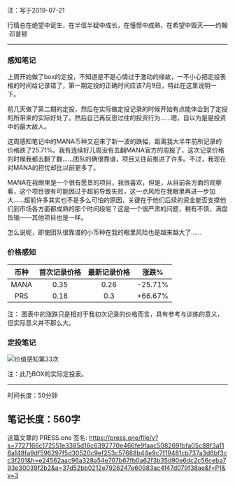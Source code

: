 注：写于2019-07-21

行情总在绝望中诞生，在半信半疑中成长，在憧憬中成熟，在希望中毁灭——约翰·邓普顿

------

### 感知笔记

上周开始做了box的定投，不知道是不是心情过于激动的缘故，一不小心把定投表格的时间给记录错了，第一期定投的正确时间应该7月9日，特此在这里说明一下。

前几天做了第二期的定投，然后在实际做定投记录的时候开始有点能体会到了定投的所带来的实际好处了。然后自己再反思过往的投资行为……嗯，自以为是是投资中的最大敌人。

这周感知笔记中的MANA币种又迎来了新一波的跌幅，距离我大半年前所记录的价格跌了25.71%。我有连续好几周没有去翻MANA官方的周报了，这次记录价格的时候我都去翻了翻……团队的确很靠谱，项目又往前推进了许多。不过，我现在对MANA的担忧却比以前更多了。

MANA在我眼里是一个很有愿景的项目，我很喜欢，但是，从目前各方面的观察看，这个项目很有可能因过于超前导致失败，这一点风险在我眼里再进一步加大……超前许多其实也不是多么可怕的原因，关键在于他们后续的资金能否支撑他们到市场各方面都成熟的那个时间段呢？这是一个很严肃的问题，稍有不慎，满盘皆输——其他项目也是一样。

怎么说呢，即使团队很靠谱的小币种在我的眼里风险也是越来越大了……

### 价格感知

| 币种 | 首次记录价格 | 最新记录价格 |  涨跌%  |
| :--: | :----------: | :----------: | :-----: |
| MANA |     0.35     |     0.26  |  -25.71%  |
| PRS  |     0.18     |     0.3  | +66.67% |

注： 图表中的涨跌只是相对于我初次记录的价格而言，具有参考与训练的意义，但实际意义并不那么大。

### 定投笔记

![价值感知第33次](https://press.one/thumbnail?width=720&url=https://static.press.one/6d/31/6d312c96a0c6b95f2e608a82d76f1af8e8f799bc0e7fdc6c81b7ef6c71ed7a74.png)

注：此乃BOX的实际定投表。 

------

时间长度：50分钟

笔记长度：560字
----
这篇文章的 PRESS.one 签名:
https://press.one/file/v?s=7727166c172551e3385d16c6392770e466fe9faac5082691bfa05c88f3a118a148fa9df596297f5d30520c9ef253c57688b44e9c7f19481cb737a3d6bf3cc3f201&h=e24562aac96a328a54e707b67fb0a62f3b35d90e6dc2c56ceba793e30039f2b2&a=37d52bb0212e7926247e60983ac4f47d079f38ae&f=P1&v=3
